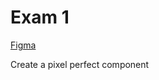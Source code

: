 # Exam 1

[Figma](https://www.figma.com/file/fUYmGFToegw5yNJ7gwbUn0/Front-end-Exam?node-id=6083%3A309&mode=dev)

Create a pixel perfect component
